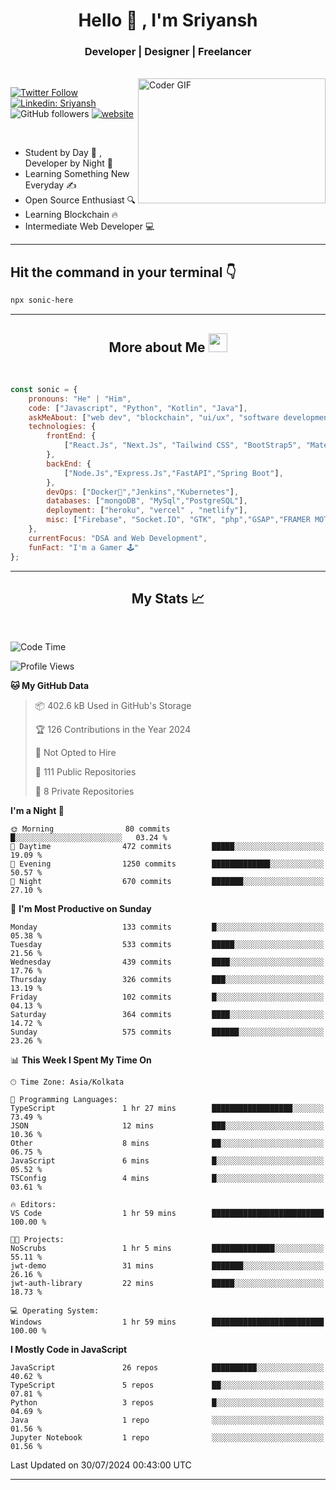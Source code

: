 
<h1 align="center">Hello  👋 , I'm Sriyansh</h1>
<h3 align="center">Developer | Designer | Freelancer </h3>
<br>
<img alt="Coder GIF" align="right" height=200 width=300 src="https://miro.medium.com/max/1360/0*7Q3yvSIv_t0ioJ-Z.gif" />

[![Twitter Follow](https://img.shields.io/twitter/follow/ShivamSriyansh?label=Follow)](https://twitter.com/intent/follow?screen_name=ShivamSriyansh)
[![Linkedin: Sriyansh](https://img.shields.io/badge/-Sriyansh-blue?style=flat-square&logo=Linkedin&logoColor=white&link=https://www.linkedin.com/in/sriyansh-shivam/)](https://www.linkedin.com/in/sriyansh-shivam/)
![GitHub followers](https://img.shields.io/github/followers/SoNiC-HeRE?label=Follow&style=social)
[![website](https://img.shields.io/badge/Website-46a2f1.svg?&style=flat-square&logo=Google-Chrome&logoColor=white&link=https://ss-portfolio.vercel.app/)](https://ss-portfolio.vercel.app/)

<br/>

- Student by Day 🌅 , Developer by Night 🌃
- Learning Something New Everyday ✍️
- Open Source Enthusiast 🔍
- Learning Blockchain 🔥
- Intermediate Web Developer 💻



<hr/>

## Hit the command in your terminal 👇
```bash
npx sonic-here
```

<hr/>
<h2 align="center">More about Me <img src="https://emojis.slackmojis.com/emojis/images/1531849430/4246/blob-sunglasses.gif?1531849430" width="30"/> </h3>
<br>

```javascript
const sonic = {
    pronouns: "He" | "Him",
    code: ["Javascript", "Python", "Kotlin", "Java"],
    askMeAbout: ["web dev", "blockchain", "ui/ux", "software development"],
    technologies: {
        frontEnd: {
            ["React.Js", "Next.Js", "Tailwind CSS", "BootStrap5", "MaterialUI","Vite"]
        },
        backEnd: {
            ["Node.Js","Express.Js","FastAPI","Spring Boot"],
        },
        devOps: ["Docker🐳","Jenkins","Kubernetes"],
        databases: ["mongoDB", "MySql","PostgreSQL"],
        deployment: ["heroku", "vercel" , "netlify"],
        misc: ["Firebase", "Socket.IO", "GTK", "php","GSAP","FRAMER MOTION","FIGMA"]
    },
    currentFocus: "DSA and Web Development",
    funFact: "I'm a Gamer 🕹️"
};
```
<hr/>

<h2 align="center"> My Stats 📈 </h2>
<br />

<!--START_SECTION:waka-->
![Code Time](http://img.shields.io/badge/Code%20Time-153%20hrs%2045%20mins-blue)

![Profile Views](http://img.shields.io/badge/Profile%20Views-7-blue)

**🐱 My GitHub Data** 

> 📦 402.6 kB Used in GitHub's Storage 
 > 
> 🏆 126 Contributions in the Year 2024
 > 
> 🚫 Not Opted to Hire
 > 
> 📜 111 Public Repositories 
 > 
> 🔑 8 Private Repositories 
 > 
**I'm a Night 🦉** 

```text
🌞 Morning                80 commits          █░░░░░░░░░░░░░░░░░░░░░░░░   03.24 % 
🌆 Daytime                472 commits         █████░░░░░░░░░░░░░░░░░░░░   19.09 % 
🌃 Evening                1250 commits        █████████████░░░░░░░░░░░░   50.57 % 
🌙 Night                  670 commits         ███████░░░░░░░░░░░░░░░░░░   27.10 % 
```
📅 **I'm Most Productive on Sunday** 

```text
Monday                   133 commits         █░░░░░░░░░░░░░░░░░░░░░░░░   05.38 % 
Tuesday                  533 commits         █████░░░░░░░░░░░░░░░░░░░░   21.56 % 
Wednesday                439 commits         ████░░░░░░░░░░░░░░░░░░░░░   17.76 % 
Thursday                 326 commits         ███░░░░░░░░░░░░░░░░░░░░░░   13.19 % 
Friday                   102 commits         █░░░░░░░░░░░░░░░░░░░░░░░░   04.13 % 
Saturday                 364 commits         ████░░░░░░░░░░░░░░░░░░░░░   14.72 % 
Sunday                   575 commits         ██████░░░░░░░░░░░░░░░░░░░   23.26 % 
```


📊 **This Week I Spent My Time On** 

```text
🕑︎ Time Zone: Asia/Kolkata

💬 Programming Languages: 
TypeScript               1 hr 27 mins        ██████████████████░░░░░░░   73.49 % 
JSON                     12 mins             ███░░░░░░░░░░░░░░░░░░░░░░   10.36 % 
Other                    8 mins              ██░░░░░░░░░░░░░░░░░░░░░░░   06.75 % 
JavaScript               6 mins              █░░░░░░░░░░░░░░░░░░░░░░░░   05.52 % 
TSConfig                 4 mins              █░░░░░░░░░░░░░░░░░░░░░░░░   03.61 % 

🔥 Editors: 
VS Code                  1 hr 59 mins        █████████████████████████   100.00 % 

🐱‍💻 Projects: 
NoScrubs                 1 hr 5 mins         ██████████████░░░░░░░░░░░   55.11 % 
jwt-demo                 31 mins             ███████░░░░░░░░░░░░░░░░░░   26.16 % 
jwt-auth-library         22 mins             █████░░░░░░░░░░░░░░░░░░░░   18.73 % 

💻 Operating System: 
Windows                  1 hr 59 mins        █████████████████████████   100.00 % 
```

**I Mostly Code in JavaScript** 

```text
JavaScript               26 repos            ██████████░░░░░░░░░░░░░░░   40.62 % 
TypeScript               5 repos             ██░░░░░░░░░░░░░░░░░░░░░░░   07.81 % 
Python                   3 repos             █░░░░░░░░░░░░░░░░░░░░░░░░   04.69 % 
Java                     1 repo              ░░░░░░░░░░░░░░░░░░░░░░░░░   01.56 % 
Jupyter Notebook         1 repo              ░░░░░░░░░░░░░░░░░░░░░░░░░   01.56 % 
```




 Last Updated on 30/07/2024 00:43:00 UTC
<!--END_SECTION:waka-->
<hr />
